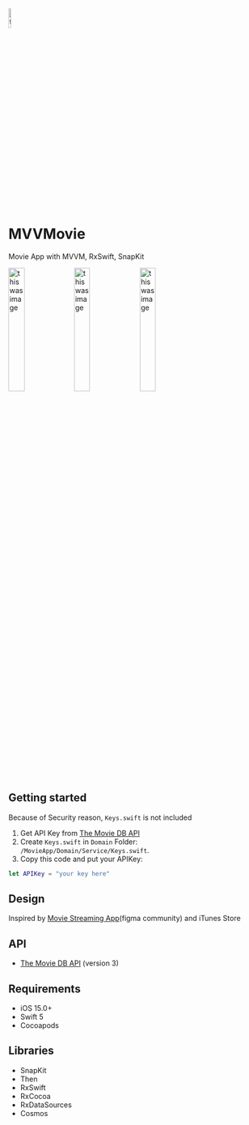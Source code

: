 
<img src="https://user-images.githubusercontent.com/43776784/155681882-dbac37d9-062f-49ba-87b6-a702675a048b.png" width="10%" alt="this was image">


# MVVMovie
Movie App with MVVM, RxSwift, SnapKit

<img src="https://user-images.githubusercontent.com/43776784/156508152-3e630596-5aaa-4d39-a5cb-21363d3315db.png" width="25%" alt="this was image"> <img src="https://user-images.githubusercontent.com/43776784/156508123-afec14b1-1132-4afa-a867-ff8ddfc19832.gif" width="25%" alt="this was image">
<img src="https://user-images.githubusercontent.com/43776784/156508150-fe7c5ef7-7aba-4eaa-a80d-484649f16653.png" width="25%" alt="this was image">


</br>

## Getting started
Because of Security reason, `Keys.swift` is not included

1. Get API Key from [The Movie DB API](https://developers.themoviedb.org/3/getting-started/introduction)
2. Create `Keys.swift` in `Domain` Folder: `/MovieApp/Domain/Service/Keys.swift`. 
3. Copy this code and put your APIKey:
```swift
let APIKey = "your key here"
```

## Design
Inspired by [Movie Streaming App](https://www.figma.com/community/file/1006119758184707289/Movie-Streaming-App)(figma community) and iTunes Store

## API
- [The Movie DB API](https://developers.themoviedb.org/3/getting-started) (version 3)

## Requirements 
- iOS 15.0+
- Swift 5
- Cocoapods

## Libraries
- SnapKit
- Then
- RxSwift
- RxCocoa
- RxDataSources
- Cosmos
